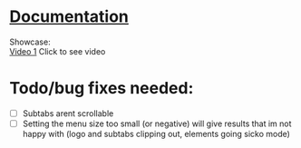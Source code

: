 # [Documentation](https://khey.gitbook.io/primordial-menu-framework/)

Showcase:  
[Video 1](https://youtu.be/XVXuSzHCMOI) Click to see video  

# Todo/bug fixes needed:
- [ ] Subtabs arent scrollable  
- [ ] Setting the menu size too small (or negative) will give results that im not happy with (logo and subtabs clipping out, elements going sicko mode) 
